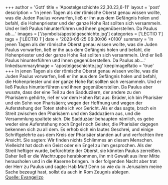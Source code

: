 +++
author = 'Gott'
title = 'Apostelgeschichte 22,30.23,6-11'
layout = 'post'
description = 'In jenen Tagen als der römische Oberst genau wissen wollte, was die Juden Paulus vorwarfen, ließ er ihn aus dem Gefängnis holen und befahl, die Hohenpriester und der ganze Hohe Rat sollten sich versammeln. Und er ließ Paulus hinunterführen und ihnen gegenüberstellen. Da Paulus ab....'
images = ['/symbols/apostelgeschichte.jpg']
categories = ['LECTIO 1']
tags = ['LECTIO 1']
date = '2023-05-25 06:30:06 +0100'
summary = 'In jenen Tagen als der römische Oberst genau wissen wollte, was die Juden Paulus vorwarfen, ließ er ihn aus dem Gefängnis holen und befahl, die Hohenpriester und der ganze Hohe Rat sollten sich versammeln. Und er ließ Paulus hinunterführen und ihnen gegenüberstellen. Da Paulus ab....'
linkedsummaryImage = 'apostelgeschichte.jpg'
keepImageRatio = 'true'
+++
In jenen Tagen als der römische Oberst genau wissen wollte, was die Juden Paulus vorwarfen, ließ er ihn aus dem Gefängnis holen und befahl, die Hohenpriester und der ganze Hohe Rat sollten sich versammeln. Und er ließ Paulus hinunterführen und ihnen gegenüberstellen.
Da Paulus aber wusste, dass der eine Teil zu den Sadduzäern, der andere zu den Pharisäern gehörte, rief er vor dem Hohen Rat aus: Brüder, ich bin Pharisäer und ein Sohn von Pharisäern; wegen der Hoffnung und wegen der Auferstehung der Toten stehe ich vor Gericht.<!--more-->
Als er das sagte, brach ein Streit zwischen den Pharisäern und den Sadduzäern aus, und die Versammlung spaltete sich.
Die Sadduzäer behaupten nämlich, es gebe weder eine Auferstehung noch Engel noch Geister, die Pharisäer dagegen bekennen sich zu all dem.
Es erhob sich ein lautes Geschrei, und einige Schriftgelehrte aus dem Kreis der Pharisäer standen auf und verfochten ihre Ansicht. Sie sagten: Wir finden nichts Schlimmes an diesem Menschen. Vielleicht hat doch ein Geist oder ein Engel zu ihm gesprochen.
Als der Streit heftiger wurde, befürchtete der Oberst, sie könnten Paulus zerreißen. Daher ließ er die Wachtruppe herabkommen, ihn mit Gewalt aus ihrer Mitte herausholen und in die Kaserne bringen.
In der folgenden Nacht aber trat der Herr zu Paulus und sagte: Hab Mut! Denn so wie du in Jerusalem meine Sache bezeugt hast, sollst du auch in Rom Zeugnis ablegen.<br> [Quelle: Evangelizo](https://evangeliumtagfuertag.org/DE/gospel)